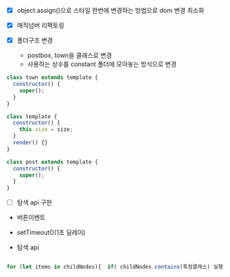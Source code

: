- [x] object.assign()으로 스타일 한번에 변경하는 방법으로 dom 변경 최소화

- [x] 매직넘버 리팩토링

- [x] 폴더구조 변경
  - postbox, town을 클래스로 변경
  - 사용하는 상수를 constant 폴더에 모아놓는 방식으로 변경

```js
class town extends template {
  constructor() {
    super();
  }
}
```

```js
class template {
  constructor() {
    this.size = size;
  }
  render() {}
}
```

```js
class post extends template {
  constructor() {
    super();
  }
}
```

- [ ] 탐색 api 구현

- 버튼이벤트

- setTimeout()(1초 딜레이)

- 탐색 api

```js

for (let items in childNodes){  if( childNodes.contains(특정클래스) 실행  }

```

